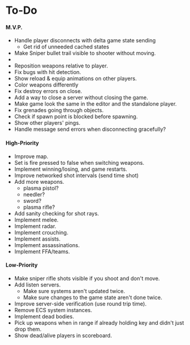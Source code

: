 # To-Do

#### M.V.P.

- Handle player disconnects with delta game state sending
  - Get rid of unneeded cached states
- Make Sniper bullet trail visible to shooter without moving.
- 
- Reposition weapons relative to player.
- Fix bugs with hit detection.
- Show reload & equip animations on other players.
- Color weapons differently
- Fix destroy errors on close.
- Add a way to close a server without closing the game.
- Make game look the same in the editor and the standalone player.
- Fix grenades going through objects.
- Check if spawn point is blocked before spawning.
- Show other players' pings.
- Handle message send errors when disconnecting gracefully?

#### High-Priority

- Improve map.
- Set is fire pressed to false when switching weapons.
- Implement winning/losing, and game restarts.
- Improve networked shot intervals (send time shot)
- Add more weapons.
  - plasma pistol?
  - needler?
  - sword?
  - plasma rifle?
- Add sanity checking for shot rays.
- Implement melee.
- Implement radar.
- Implement crouching.
- Implement assists.
- Implement assassinations.
- Implement FFA/teams.

#### Low-Priority

- Make sniper rifle shots visible if you shoot and don't move.
- Add listen servers.
  - Make sure systems aren't updated twice.
  - Make sure changes to the game state aren't done twice.
- Improve server-side verification (use round trip time).
- Remove ECS system instances.
- Implement dead bodies.
- Pick up weapons when in range if already holding key and didn't just drop them.
- Show dead/alive players in scoreboard.